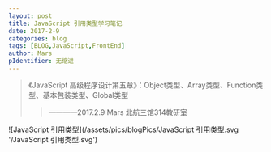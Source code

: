 ```yaml
---
layout: post
title: JavaScript 引用类型学习笔记
date: 2017-2-9
categories: blog
tags: [BLOG,JavaScript,FrontEnd]
author: Mars
pIdentifier: 无缩进
---
```

>《JavaScript 高级程序设计第五章》：Object类型、Array类型、Function类型、基本包装类型、Global类型
>>————2017.2.9 Mars 北航三馆314教研室


![JavaScript 引用类型](/assets/pics/blogPics/JavaScript 引用类型.svg '/JavaScript 引用类型.svg')

